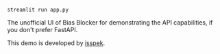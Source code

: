 ```shell
streamlit run app.py
```

The unofficial UI of Bias Blocker for demonstrating the API capabilities, if you don't prefer FastAPI.

This demo is developed by [isspek](https://github.com/isspek). 